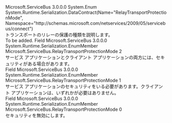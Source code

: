 <Type Name="RelayTransportProtectionMode" FullName="Microsoft.ServiceBus.RelayTransportProtectionMode">
  <TypeSignature Language="C#" Value="public enum RelayTransportProtectionMode" />
  <TypeSignature Language="ILAsm" Value=".class public auto ansi sealed RelayTransportProtectionMode extends System.Enum" />
  <TypeSignature Language="DocId" Value="T:Microsoft.ServiceBus.RelayTransportProtectionMode" />
  <TypeSignature Language="VB.NET" Value="Public Enum RelayTransportProtectionMode" />
  <TypeSignature Language="F#" Value="type RelayTransportProtectionMode = " />
  <AssemblyInfo>
    <AssemblyName>Microsoft.ServiceBus</AssemblyName>
    <AssemblyVersion>3.0.0.0</AssemblyVersion>
  </AssemblyInfo>
  <Base>
    <BaseTypeName>System.Enum</BaseTypeName>
  </Base>
  <Attributes>
    <Attribute>
      <AttributeName>System.Runtime.Serialization.DataContract(Name="RelayTransportProtectionMode", Namespace="http://schemas.microsoft.com/netservices/2009/05/servicebus/connect")</AttributeName>
    </Attribute>
  </Attributes>
  <Docs>
    <summary>トランスポートのリレーの保護の種類を説明します。 </summary>
    <remarks>To be added.</remarks>
  </Docs>
  <Members>
    <Member MemberName="EndToEnd">
      <MemberSignature Language="C#" Value="EndToEnd" />
      <MemberSignature Language="ILAsm" Value=".field public static literal valuetype Microsoft.ServiceBus.RelayTransportProtectionMode EndToEnd = int32(2)" />
      <MemberSignature Language="DocId" Value="F:Microsoft.ServiceBus.RelayTransportProtectionMode.EndToEnd" />
      <MemberSignature Language="VB.NET" Value="EndToEnd" />
      <MemberSignature Language="F#" Value="EndToEnd = 2" Usage="Microsoft.ServiceBus.RelayTransportProtectionMode.EndToEnd" />
      <MemberType>Field</MemberType>
      <AssemblyInfo>
        <AssemblyName>Microsoft.ServiceBus</AssemblyName>
        <AssemblyVersion>3.0.0.0</AssemblyVersion>
      </AssemblyInfo>
      <Attributes>
        <Attribute>
          <AttributeName>System.Runtime.Serialization.EnumMember</AttributeName>
        </Attribute>
      </Attributes>
      <ReturnValue>
        <ReturnType>Microsoft.ServiceBus.RelayTransportProtectionMode</ReturnType>
      </ReturnValue>
      <MemberValue>2</MemberValue>
      <Docs>
        <summary>サービス アプリケーションとクライアント アプリケーションの両方には、セキュリティがある場合があります。 </summary>
      </Docs>
    </Member>
    <Member MemberName="ListenerOnly">
      <MemberSignature Language="C#" Value="ListenerOnly" />
      <MemberSignature Language="ILAsm" Value=".field public static literal valuetype Microsoft.ServiceBus.RelayTransportProtectionMode ListenerOnly = int32(1)" />
      <MemberSignature Language="DocId" Value="F:Microsoft.ServiceBus.RelayTransportProtectionMode.ListenerOnly" />
      <MemberSignature Language="VB.NET" Value="ListenerOnly" />
      <MemberSignature Language="F#" Value="ListenerOnly = 1" Usage="Microsoft.ServiceBus.RelayTransportProtectionMode.ListenerOnly" />
      <MemberType>Field</MemberType>
      <AssemblyInfo>
        <AssemblyName>Microsoft.ServiceBus</AssemblyName>
        <AssemblyVersion>3.0.0.0</AssemblyVersion>
      </AssemblyInfo>
      <Attributes>
        <Attribute>
          <AttributeName>System.Runtime.Serialization.EnumMember</AttributeName>
        </Attribute>
      </Attributes>
      <ReturnValue>
        <ReturnType>Microsoft.ServiceBus.RelayTransportProtectionMode</ReturnType>
      </ReturnValue>
      <MemberValue>1</MemberValue>
      <Docs>
        <summary>サービス アプリケーションのセキュリティをいる必要があります。クライアント アプリケーションは、いずれかが必要はありません。 </summary>
      </Docs>
    </Member>
    <Member MemberName="None">
      <MemberSignature Language="C#" Value="None" />
      <MemberSignature Language="ILAsm" Value=".field public static literal valuetype Microsoft.ServiceBus.RelayTransportProtectionMode None = int32(0)" />
      <MemberSignature Language="DocId" Value="F:Microsoft.ServiceBus.RelayTransportProtectionMode.None" />
      <MemberSignature Language="VB.NET" Value="None" />
      <MemberSignature Language="F#" Value="None = 0" Usage="Microsoft.ServiceBus.RelayTransportProtectionMode.None" />
      <MemberType>Field</MemberType>
      <AssemblyInfo>
        <AssemblyName>Microsoft.ServiceBus</AssemblyName>
        <AssemblyVersion>3.0.0.0</AssemblyVersion>
      </AssemblyInfo>
      <Attributes>
        <Attribute>
          <AttributeName>System.Runtime.Serialization.EnumMember</AttributeName>
        </Attribute>
      </Attributes>
      <ReturnValue>
        <ReturnType>Microsoft.ServiceBus.RelayTransportProtectionMode</ReturnType>
      </ReturnValue>
      <MemberValue>0</MemberValue>
      <Docs>
        <summary>セキュリティを無効にします。</summary>
      </Docs>
    </Member>
  </Members>
</Type>